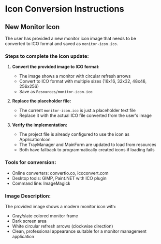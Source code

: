 # Icon Conversion Instructions

## New Monitor Icon

The user has provided a new monitor icon image that needs to be converted to ICO format and saved as `monitor-icon.ico`.

### Steps to complete the icon update:

1. **Convert the provided image to ICO format:**
   - The image shows a monitor with circular refresh arrows
   - Convert to ICO format with multiple sizes (16x16, 32x32, 48x48, 256x256)
   - Save as `Resources/monitor-icon.ico`

2. **Replace the placeholder file:**
   - The current `monitor-icon.ico` is just a placeholder text file
   - Replace it with the actual ICO file converted from the user's image

3. **Verify the implementation:**
   - The project file is already configured to use the icon as ApplicationIcon
   - The TrayManager and MainForm are updated to load from resources
   - Both have fallback to programmatically created icons if loading fails

### Tools for conversion:
- Online converters: convertio.co, icoconvert.com
- Desktop tools: GIMP, Paint.NET with ICO plugin
- Command line: ImageMagick

### Image Description:
The provided image shows a modern monitor icon with:
- Gray/slate colored monitor frame
- Dark screen area
- White circular refresh arrows (clockwise direction)
- Clean, professional appearance suitable for a monitor management application